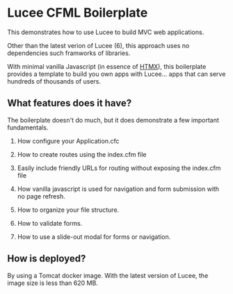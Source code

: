 # Lucee CFML Boilerplate

This demonstrates how to use Lucee to build MVC web applications.

Other than the latest verion of Lucee (6), this approach uses no dependencies such framworks of libraries.

With minimal vanilla Javascript (in essence of <a href="https://htmx.org/">HTMX</a>), this boilerplate provides a template to build you own apps with Lucee... apps that can serve hundreds of thousands of users.


## What features does it have?

The boilerplate doesn't do much, but it does demonstrate a few important fundamentals.

1. How configure your Application.cfc

2. How to create routes using the index.cfm file

3. Easily include friendly URLs for routing without exposing the index.cfm file

4. How vanilla javascript is used for navigation and form submission with no page refresh.

5. How to organize your file structure.

6. How to validate forms.

7. How to use a slide-out modal for forms or navigation.


## How is deployed?

By using a Tomcat docker image. With the latest version of Lucee, the image size is less than 620 MB.



